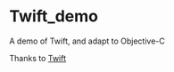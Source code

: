 # Twift_demo
A demo of Twift, and adapt to Objective-C

Thanks to [Twift](https://github.com/daneden/Twift)
